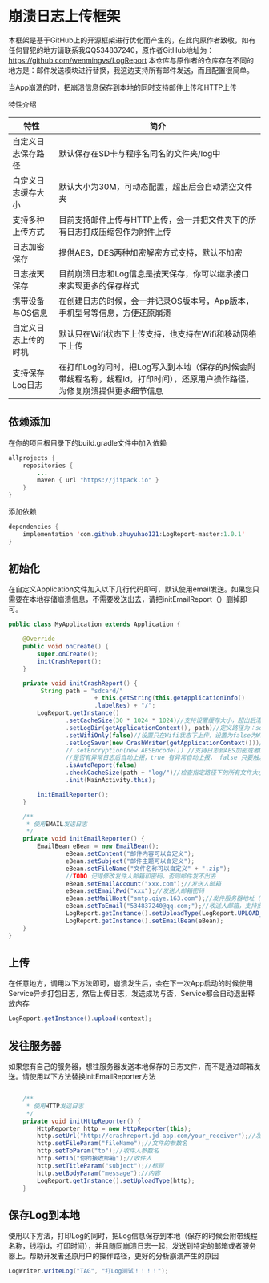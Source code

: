 # 崩溃日志上传框架

本框架是基于GitHub上的开源框架进行优化而产生的，在此向原作者致敬，如有任何冒犯的地方请联系我QQ534837240，原作者GitHub地址为：https://github.com/wenmingvs/LogReport
本仓库与原作者的仓库存在不同的地方是：邮件发送模块进行替换，我这边支持所有邮件发送，而且配置很简单。

当App崩溃的时，把崩溃信息保存到本地的同时支持邮件上传和HTTP上传
   
特性介绍  
    
| 特性|简介|
| ------ | ------ |
|自定义日志保存路径 |默认保存在SD卡与程序名同名的文件夹/log中|
|自定义日志缓存大小|默认大小为30M，可动态配置，超出后会自动清空文件夹|
|支持多种上传方式|目前支持邮件上传与HTTP上传，会一并把文件夹下的所有日志打成压缩包作为附件上传|
|日志加密保存|提供AES，DES两种加密解密方式支持，默认不加密|
|日志按天保存|目前崩溃日志和Log信息是按天保存，你可以继承接口来实现更多的保存样式|
|携带设备与OS信息|在创建日志的时候，会一并记录OS版本号，App版本，手机型号等信息，方便还原崩溃|
|自定义日志上传的时机|默认只在Wifi状态下上传支持，也支持在Wifi和移动网络下上传|
|支持保存Log日志|在打印Log的同时，把Log写入到本地（保存的时候会附带线程名称，线程id，打印时间），还原用户操作路径，为修复崩溃提供更多细节信息|

## 依赖添加
在你的项目根目录下的build.gradle文件中加入依赖
``` java
allprojects {
    repositories {
        ...
        maven { url "https://jitpack.io" }
    }
}
```
添加依赖
``` java
dependencies {
    implementation 'com.github.zhuyuhao121:LogReport-master:1.0.1'
}
```

## 初始化
在自定义Application文件加入以下几行代码即可，默认使用email发送。如果您只需要在本地存储崩溃信息，不需要发送出去，请把initEmailReport（）删掉即可。
``` java
public class MyApplication extends Application {

    @Override
    public void onCreate() {
        super.onCreate();
        initCrashReport();
    }

    private void initCrashReport() {
         String path = "sdcard/"
                        + this.getString(this.getApplicationInfo()
                        .labelRes) + "/";
        LogReport.getInstance()
                .setCacheSize(30 * 1024 * 1024)//支持设置缓存大小，超出后清空
                .setLogDir(getApplicationContext(), path)//定义路径为：sdcard/[app name]/
                .setWifiOnly(false)//设置只在Wifi状态下上传，设置为false为Wifi和移动网络都上传
                .setLogSaver(new CrashWriter(getApplicationContext()))//支持自定义保存崩溃信息的样式
                //.setEncryption(new AESEncode()) //支持日志到AES加密或者DES加密，默认不开启
                //是否有异常日志后自动上报，true 有异常自动上报， false 只要触发就上报，不检测是否有异常日志
                .isAutoReport(false)
                .checkCacheSize(path + "log/")//检查指定路径下的所有文件大小，超过上面设置的缓存大小后，会递归删除文件，直到剩下的文件大小小于缓存大小后停止查询
                .init(MainActivity.this);

        initEmailReporter();
    }

    /**
     * 使用EMAIL发送日志
     */
    private void initEmailReporter() {
        EmailBean eBean = new EmailBean();
                eBean.setContent("邮件内容可以自定义");
                eBean.setSubject("邮件主题可以自定义");
                eBean.setFileName("文件名称可以自定义" + ".zip");
                //TODO 记得修改发件人邮箱和密码，否则邮件发不出去
                eBean.setEmailAccount("xxx.com");//发送人邮箱
                eBean.setEmailPwd("xxx");//发送人邮箱密码
                eBean.setMailHost("smtp.qiye.163.com");//发件服务器地址（需要根据邮箱类型进行修改）
                eBean.setToEmail("534837240@qq.com;");//收送人邮箱，支持批量添加邮箱，邮箱与邮箱之间用英文";"隔开
                LogReport.getInstance().setUploadType(LogReport.UPLOAD_TYPE_EMAIL);
                LogReport.getInstance().setEmailBean(eBean);
    }
}

``` 

## 上传
在任意地方，调用以下方法即可，崩溃发生后，会在下一次App启动的时候使用Service异步打包日志，然后上传日志，发送成功与否，Service都会自动退出释放内存
``` java
LogReport.getInstance().upload(context);
```

## 发往服务器

如果您有自己的服务器，想往服务器发送本地保存的日志文件，而不是通过邮箱发送。请使用以下方法替换initEmailReporter方法
``` java

    /**
     * 使用HTTP发送日志
     */
    private void initHttpReporter() {
        HttpReporter http = new HttpReporter(this);
        http.setUrl("http://crashreport.jd-app.com/your_receiver");//发送请求的地址
        http.setFileParam("fileName");//文件的参数名
        http.setToParam("to");//收件人参数名
        http.setTo("你的接收邮箱");//收件人
        http.setTitleParam("subject");//标题
        http.setBodyParam("message");//内容
        LogReport.getInstance().setUploadType(http);
    }
```
## 保存Log到本地
使用以下方法，打印Log的同时，把Log信息保存到本地（保存的时候会附带线程名称，线程id，打印时间），并且随同崩溃日志一起，发送到特定的邮箱或者服务器上。帮助开发者还原用户的操作路径，更好的分析崩溃产生的原因
``` java
LogWriter.writeLog("TAG", "打Log测试！！！！");
```
